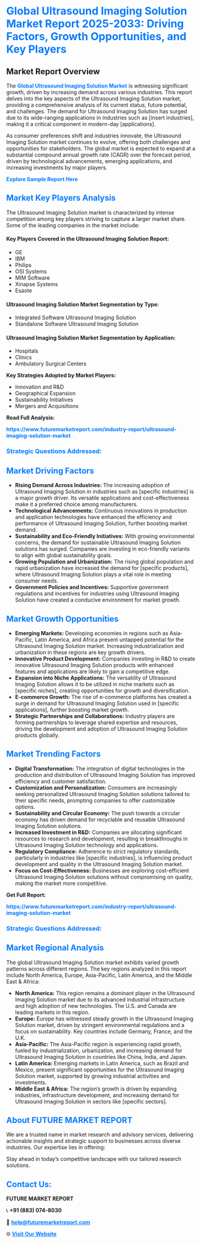 <h1 style="color: #007BFF;">Global Ultrasound Imaging Solution Market Report 2025-2033: Driving Factors, Growth Opportunities, and Key Players</h1>

<section id="overview">
<h2>Market Report Overview</h2>
<p>The <a href="https://www.futuremarketreport.com/industry-report/ultrasound-imaging-solution-market" style="color: #007BFF; text-decoration: none;"><strong>Global Ultrasound Imaging Solution Market</strong></a> is witnessing significant growth, driven by increasing demand across various industries. This report delves into the key aspects of the Ultrasound Imaging Solution market, providing a comprehensive analysis of its current status, future potential, and challenges. The demand for Ultrasound Imaging Solution has surged due to its wide-ranging applications in industries such as [insert industries], making it a critical component in modern-day [applications].</p>
<p>As consumer preferences shift and industries innovate, the Ultrasound Imaging Solution market continues to evolve, offering both challenges and opportunities for stakeholders. The global market is expected to expand at a substantial compound annual growth rate (CAGR) over the forecast period, driven by technological advancements, emerging applications, and increasing investments by major players.</p>
</section>

<section id="overview">
<p><a href="https://www.futuremarketreport.com/request-sample/reportId=79839" style="color: #007BFF; text-decoration: none;"><strong>Explore Sample Report Here</strong></a></p>
</section>

<section id="key-players">
<h2 style="color: #007BFF;">Market Key Players Analysis</h2>
<p>The Ultrasound Imaging Solution market is characterized by intense competition among key players striving to capture a larger market share. Some of the leading companies in the market include:</p>
<h4>Key Players Covered in the Ultrasound Imaging Solution Report:</h4>
<ul><li>GE</li><li>IBM</li><li>Philips</li><li>OSI Systems</li><li>MIM Software</li><li>Xinapse Systems</li><li>Esaote</li></ul>
<h4>Ultrasound Imaging Solution Market Segmentation by Type:</h4>
<ul><li>Integrated Software Ultrasound Imaging Solution</li><li>Standalone Software Ultrasound Imaging Solution</li></ul>

<h4>Ultrasound Imaging Solution Market Segmentation by Application:</h4>
<ul><li>Hospitals</li><li>Clinics</li><li>Ambulatory Surgical Centers</li></ul>
<p><strong>Key Strategies Adopted by Market Players:</strong></p>
<ul>
<li>Innovation and R&D</li>
<li>Geographical Expansion</li>
<li>Sustainability Initiatives</li>
<li>Mergers and Acquisitions</li>
</ul>
</section>

<section>
<p><strong>Read Full Analysis: </strong></p><a href="https://www.futuremarketreport.com/industry-report/ultrasound-imaging-solution-market" style="color: #007BFF; text-decoration: none;"><strong>https://www.futuremarketreport.com/industry-report/ultrasound-imaging-solution-market</strong></a>
<h3 style="color: #007BFF;">Strategic Questions Addressed:</h3>
</section>

<section id="driving-factors">
<h2 style="color: #007BFF;">Market Driving Factors</h2>
<ul>
<li><strong>Rising Demand Across Industries:</strong> The increasing adoption of Ultrasound Imaging Solution in industries such as [specific industries] is a major growth driver. Its versatile applications and cost-effectiveness make it a preferred choice among manufacturers.</li>
<li><strong>Technological Advancements:</strong> Continuous innovations in production and application technologies have enhanced the efficiency and performance of Ultrasound Imaging Solution, further boosting market demand.</li>
<li><strong>Sustainability and Eco-Friendly Initiatives:</strong> With growing environmental concerns, the demand for sustainable Ultrasound Imaging Solution solutions has surged. Companies are investing in eco-friendly variants to align with global sustainability goals.</li>
<li><strong>Growing Population and Urbanization:</strong> The rising global population and rapid urbanization have increased the demand for [specific products], where Ultrasound Imaging Solution plays a vital role in meeting consumer needs.</li>
<li><strong>Government Policies and Incentives:</strong> Supportive government regulations and incentives for industries using Ultrasound Imaging Solution have created a conducive environment for market growth.</li>
</ul>
</section>

<section id="growth-opportunities">
<h2 style="color: #007BFF;">Market Growth Opportunities</h2>
<ul>
<li><strong>Emerging Markets:</strong> Developing economies in regions such as Asia-Pacific, Latin America, and Africa present untapped potential for the Ultrasound Imaging Solution market. Increasing industrialization and urbanization in these regions are key growth drivers.</li>
<li><strong>Innovative Product Development:</strong> Companies investing in R&D to create innovative Ultrasound Imaging Solution products with enhanced features and applications are likely to gain a competitive edge.</li>
<li><strong>Expansion into Niche Applications:</strong> The versatility of Ultrasound Imaging Solution allows it to be utilized in niche markets such as [specific niches], creating opportunities for growth and diversification.</li>
<li><strong>E-commerce Growth:</strong> The rise of e-commerce platforms has created a surge in demand for Ultrasound Imaging Solution used in [specific applications], further boosting market growth.</li>
<li><strong>Strategic Partnerships and Collaborations:</strong> Industry players are forming partnerships to leverage shared expertise and resources, driving the development and adoption of Ultrasound Imaging Solution products globally.</li>
</ul>
</section>

<section id="trending-factors">
<h2 style="color: #007BFF;">Market Trending Factors</h2>
<ul>
<li><strong>Digital Transformation:</strong> The integration of digital technologies in the production and distribution of Ultrasound Imaging Solution has improved efficiency and customer satisfaction.</li>
<li><strong>Customization and Personalization:</strong> Consumers are increasingly seeking personalized Ultrasound Imaging Solution solutions tailored to their specific needs, prompting companies to offer customizable options.</li>
<li><strong>Sustainability and Circular Economy:</strong> The push towards a circular economy has driven demand for recyclable and reusable Ultrasound Imaging Solution solutions.</li>
<li><strong>Increased Investment in R&D:</strong> Companies are allocating significant resources to research and development, resulting in breakthroughs in Ultrasound Imaging Solution technology and applications.</li>
<li><strong>Regulatory Compliance:</strong> Adherence to strict regulatory standards, particularly in industries like [specific industries], is influencing product development and quality in the Ultrasound Imaging Solution market.</li>
<li><strong>Focus on Cost-Effectiveness:</strong> Businesses are exploring cost-efficient Ultrasound Imaging Solution solutions without compromising on quality, making the market more competitive.</li>
</ul>
</section>

<section>
<p><strong>Get Full Report: </strong></p><a href="https://www.futuremarketreport.com/industry-report/ultrasound-imaging-solution-market" style="color: #007BFF; text-decoration: none;"><strong>https://www.futuremarketreport.com/industry-report/ultrasound-imaging-solution-market</strong></a>
<h3 style="color: #007BFF;">Strategic Questions Addressed:</h3>
</section>


<section id="regional-analysis">
<h2 style="color: #007BFF;">Market Regional Analysis</h2>
<p>The global Ultrasound Imaging Solution market exhibits varied growth patterns across different regions. The key regions analyzed in this report include North America, Europe, Asia-Pacific, Latin America, and the Middle East & Africa:</p>
<ul>
<li><strong>North America:</strong> This region remains a dominant player in the Ultrasound Imaging Solution market due to its advanced industrial infrastructure and high adoption of new technologies. The U.S. and Canada are leading markets in this region.</li>
<li><strong>Europe:</strong> Europe has witnessed steady growth in the Ultrasound Imaging Solution market, driven by stringent environmental regulations and a focus on sustainability. Key countries include Germany, France, and the U.K.</li>
<li><strong>Asia-Pacific:</strong> The Asia-Pacific region is experiencing rapid growth, fueled by industrialization, urbanization, and increasing demand for Ultrasound Imaging Solution in countries like China, India, and Japan.</li>
<li><strong>Latin America:</strong> Emerging markets in Latin America, such as Brazil and Mexico, present significant opportunities for the Ultrasound Imaging Solution market, supported by growing industrial activities and investments.</li>
<li><strong>Middle East & Africa:</strong> The region’s growth is driven by expanding industries, infrastructure development, and increasing demand for Ultrasound Imaging Solution in sectors like [specific sectors].</li>
</ul>
</section>

<footer>
<h2 style="color: #007BFF;">About FUTURE MARKET REPORT</h2>
<p>We are a trusted name in market research and advisory services, delivering actionable insights and strategic support to businesses across diverse industries. Our expertise lies in offering:</p>

<p>Stay ahead in today’s competitive landscape with our tailored research solutions.</p>

<h2 style="color: #007BFF;">Contact Us:</h2>
<p><strong>FUTURE MARKET REPORT</strong></p>
<p>📞 <strong>+91 (883) 074-8030</strong></p>
<p>📧 <strong><a href="mailto:help@futuremarketreport.com" style="color: #007BFF;">help@futuremarketreport.com</a></strong></p>
<p>🌐 <strong><a href="https://www.futuremarketreport.com/" style="color: #007BFF;">Visit Our Website</a></strong></p>
</footer>